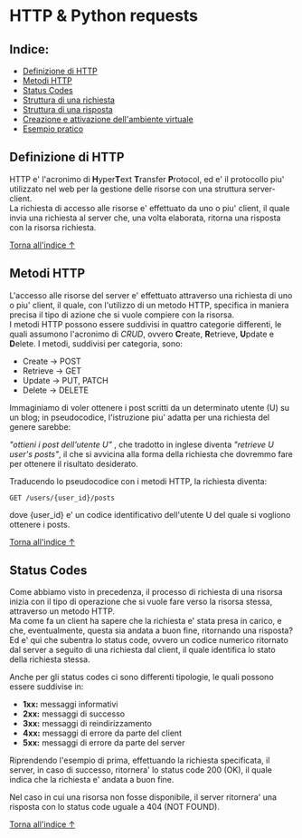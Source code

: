 # HTTP & Python requests
## Indice:
- [Definizione di HTTP](#definizione-di-http)
- [Metodi HTTP](#metodi-http)
- [Status Codes](#status-codes)
- [Struttura di una richiesta](#struttura-di-una-richiesta)
- [Struttura di una risposta](#struttura-di-una-risposta)
- [Creazione e attivazione dell'ambiente virtuale]()
- [Esempio pratico]()

## Definizione di HTTP
HTTP e' l'acronimo di **H**yper**T**ext **T**ransfer **P**rotocol, ed e' il protocollo piu' utilizzato nel web per la gestione delle risorse con una struttura server-client.<br>
La richiesta di accesso alle risorse e' effettuato da uno o piu' client, il quale invia una richiesta al server che, una volta elaborata, ritorna una risposta con la risorsa richiesta.

[Torna all'indice ↑](#indice)

## Metodi HTTP
L'accesso alle risorse del server e' effettuato attraverso una richiesta di uno o piu' client, il quale, con l'utilizzo di un metodo HTTP, specifica in maniera precisa il tipo di azione che si vuole compiere con la risorsa.<br>
I metodi HTTP possono essere suddivisi in quattro categorie differenti, le quali assumono l'acronimo di *CRUD*, ovvero **C**reate, **R**etrieve, **U**pdate e **D**elete.
I metodi, suddivisi per categoria, sono:
- Create -> POST
- Retrieve -> GET
- Update -> PUT, PATCH
- Delete -> DELETE

Immaginiamo di voler ottenere i post scritti da un determinato utente (U) su un blog;
in pseudocodice, l'istruzione piu' adatta per una richiesta del genere sarebbe:

*"ottieni i post dell'utente U"* , che tradotto in inglese diventa *"retrieve U user's posts"*, il che si avvicina alla forma della richiesta che dovremmo fare per ottenere il risultato desiderato.

Traducendo lo pseudocodice con i metodi HTTP, la richiesta diventa:

`GET /users/{user_id}/posts` 

dove {user_id} e' un codice identificativo dell'utente U del quale si vogliono ottenere i posts.

[Torna all'indice ↑](#indice)

## Status Codes
Come abbiamo visto in precedenza, il processo di richiesta di una risorsa inizia con il tipo di operazione che si vuole fare verso la risorsa stessa, attraverso un metodo HTTP.<br>
Ma come fa un client ha sapere che la richiesta e' stata presa in carico, e che, eventualmente, questa sia andata a buon fine, ritornando una risposta?
Ed e' qui che subentra lo status code, ovvero un codice numerico ritornato dal server a seguito di una richiesta dal client, il quale identifica lo stato della richiesta stessa.

Anche per gli status codes ci sono differenti tipologie, le quali possono essere suddivise in:
- **1xx:** messaggi informativi
- **2xx:** messaggi di successo
- **3xx:** messaggi di reindirizzamento
- **4xx:** messaggi di errore da parte del client
- **5xx:** messaggi di errore da parte del server

Riprendendo l'esempio di prima, effettuando la richiesta specificata, il server, in caso di successo, ritornera' lo status code 200 (OK), il quale indica che la richiesta e' andata a buon fine.

Nel caso in cui una risorsa non fosse disponibile, il server ritornera' una risposta con lo status code uguale a 404 (NOT FOUND).

[Torna all'indice ↑](#indice)
